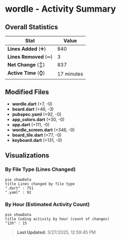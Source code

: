 # wordle - Activity Summary 

## Overall Statistics

| Stat                   | Value                                                             |
| ---------------------- | ----------------------------------------------------------------- |
| **Lines Added** (➕)   | 840                                          |
| **Lines Removed** (➖) | 3                                        |
| **Net Change** (↕)    | 837                |
| **Active Time** (⌚)   | 17 minutes |


## Modified Files
- **wordle.dart** (+7, -0)
- **board.dart** (+46, -3)
- **pubspec.yaml** (+92, -0)
- **app_colors.dart** (+30, -0)
- **app.dart** (+111, -0)
- **wordle_screen.dart** (+346, -0)
- **board_tile.dart** (+77, -0)
- **keyboard.dart** (+131, -0)

## Visualizations

### By File Type (Lines Changed)

```mermaid
pie showData
title Lines changed by file type
".dart" : 751
".yaml" : 92
```

### By Hour (Estimated Activity Count)

```mermaid
pie showData
title Coding activity by hour (count of changes)
"12h" : 15
```


> **Last Updated:** 3/27/2025, 12:59:45 PM